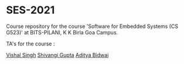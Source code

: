# SES-2021

Course repository for the course 'Software for Embedded Systems (CS G523)' at BITS-PILANI, K K Birla Goa Campus.



TA's for the course : 

 [Vishal Singh](www.github.com/vishalbhsc)
 [Shivangi Gupta](www.github.com/shivangixgupta) 
 [Aditya Bidwai](www.github.com/adbidwai)
